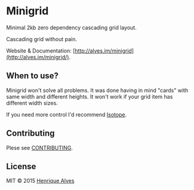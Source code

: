 # Minigrid

Minimal 2kb zero dependency cascading grid layout.

Cascading grid without pain.

Website & Documentation: [http://alves.im/minigrid](http://alves.im/minigrid/).

## When to use?

Minigrid won't solve all problems. It was done having in mind "cards" with same width and different heights. It won't work if your grid item has different width sizes.

If you need more control I'd recommend [Isotope](http://isotope.metafizzy.co).

## Contributing

Plese see [CONTRIBUTING](CONTRIBUTING.md).

## License

MIT &copy; 2015 [Henrique Alves](http://alves.im)